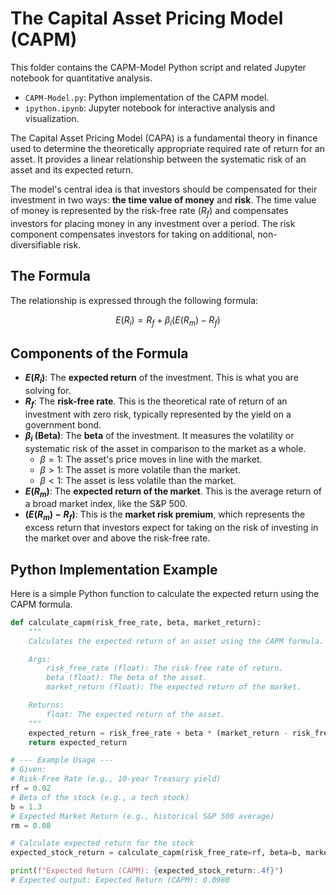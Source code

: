 # The Capital Asset Pricing Model (CAPM)

This folder contains the CAPM-Model Python script and related Jupyter notebook for quantitative analysis.

- `CAPM-Model.py`: Python implementation of the CAPM model.
- `ipython.ipynb`: Jupyter notebook for interactive analysis and visualization.

The Capital Asset Pricing Model (CAPA) is a fundamental theory in finance used to determine the theoretically appropriate required rate of return for an asset. It provides a linear relationship between the systematic risk of an asset and its expected return.

The model's central idea is that investors should be compensated for their investment in two ways: **the time value of money** and **risk**. The time value of money is represented by the risk-free rate ($R_f$) and compensates investors for placing money in any investment over a period. The risk component compensates investors for taking on additional, non-diversifiable risk.

## The Formula

The relationship is expressed through the following formula:

$$
E(R_i) = R_f + \beta_i (E(R_m) - R_f)
$$

## Components of the Formula

-   **$E(R_i)$**: The **expected return** of the investment. This is what you are solving for.
-   **$R_f$**: The **risk-free rate**. This is the theoretical rate of return of an investment with zero risk, typically represented by the yield on a government bond.
-   **$\beta_i$ (Beta)**: The **beta** of the investment. It measures the volatility or systematic risk of the asset in comparison to the market as a whole.
    -   $\beta = 1$: The asset's price moves in line with the market.
    -   $\beta > 1$: The asset is more volatile than the market.
    -   $\beta < 1$: The asset is less volatile than the market.
-   **$E(R_m)$**: The **expected return of the market**. This is the average return of a broad market index, like the S&P 500.
-   **$(E(R_m) - R_f)$**: This is the **market risk premium**, which represents the excess return that investors expect for taking on the risk of investing in the market over and above the risk-free rate.

## Python Implementation Example

Here is a simple Python function to calculate the expected return using the CAPM formula.

```python
def calculate_capm(risk_free_rate, beta, market_return):
    """
    Calculates the expected return of an asset using the CAPM formula.

    Args:
        risk_free_rate (float): The risk-free rate of return.
        beta (float): The beta of the asset.
        market_return (float): The expected return of the market.

    Returns:
        float: The expected return of the asset.
    """
    expected_return = risk_free_rate + beta * (market_return - risk_free_rate)
    return expected_return

# --- Example Usage ---
# Given:
# Risk-Free Rate (e.g., 10-year Treasury yield)
rf = 0.02
# Beta of the stock (e.g., a tech stock)
b = 1.3
# Expected Market Return (e.g., historical S&P 500 average)
rm = 0.08

# Calculate expected return for the stock
expected_stock_return = calculate_capm(risk_free_rate=rf, beta=b, market_return=rm)

print(f"Expected Return (CAPM): {expected_stock_return:.4f}")
# Expected output: Expected Return (CAPM): 0.0980